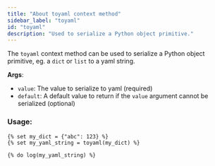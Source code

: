 ```yaml
---
title: "About toyaml context method"
sidebar_label: "toyaml"
id: "toyaml"
description: "Used to serialize a Python object primitive."
---
```


The `toyaml` context method can be used to serialize a Python object primitive, eg. a `dict` or `list` to a yaml string.

__Args__:
 * `value`: The value to serialize to yaml (required)
 * `default`: A default value to return if the `value` argument cannot be serialized (optional)

### Usage:
```
{% set my_dict = {"abc": 123} %}
{% set my_yaml_string = toyaml(my_dict) %}

{% do log(my_yaml_string) %}
```
